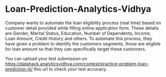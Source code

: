 # Loan-Prediction-Analytics-Vidhya
Company wants to automate the loan eligibility process (real time) based on customer detail provided while filling online application form. These details are Gender, Marital Status, Education, Number of Dependents, Income, Loan Amount, Credit History and others. To automate this process, they have given a problem to identify the customers segments, those are eligible for loan amount so that they can specifically target these customers.

You can upload your test submission on https://datahack.analyticsvidhya.com/contest/practice-problem-loan-prediction-iii/ this url to check your test accuracy.
